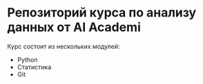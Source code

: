 # Репозиторий курса по анализу данных от AI Academi


 Курс состоит из нескольких модулей:
 * Python 
 * Статистика
 * Git